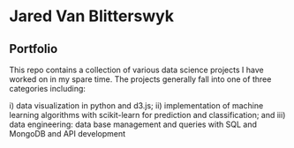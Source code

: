 # Jared Van Blitterswyk
## Portfolio

This repo contains a collection of various data science projects I have worked on in my spare time.
The projects generally fall into one of three categories including:

  i) data visualization in python and d3.js;
  ii) implementation of machine learning algorithms with scikit-learn for prediction and classification; and
  iii) data engineering: data base management and queries with SQL and MongoDB and API development


